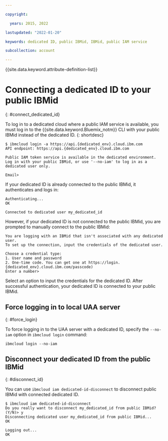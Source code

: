 ```yaml
---

copyright:

  years: 2015, 2022

lastupdated: "2022-01-20"

keywords: dedicated ID, public IBMid, IBMid, public IAM service

subcollection: account

---
```


{{site.data.keyword.attribute-definition-list}}

# Connecting a dedicated ID to your public IBMid
{: #connect_dedicated_id}

To log in to a dedicated cloud where a public IAM service is available, you must log in to the {{site.data.keyword.Bluemix_notm}} CLI with your public IBMid instead of the dedicated ID.
{: shortdesc}

```text
$ ibmcloud login -a https://api.{dedicated_env}.cloud.ibm.com
API endpoint: https://api.{dedicated_env}.cloud.ibm.com

Public IAM token service is available in the dedicated environment.
Log in with your public IBMid, or use '--no-iam' to log in as a dedicated user only.

Email>
```

If your dedicated ID is already connected to the public IBMid, it authenticates and logs in:

```text
Authenticating...
OK

Connected to dedicated user my_dedicated_id
```

However, if your dedicated ID is not connected to the public IBMid, you are prompted to manually connect to the public IBMid:

```text
You are logging with an IBMid that isn't associated with any dedicated user.
To set up the connection, input the credentials of the dedicated user.

Choose a credential type:
1. User name and password
2. One-time code. You can get one at https://login.{dedicated_env}.cloud.ibm.com/passcode)
Enter a number>
```

Select an option to input the credentials for the dedicated ID. After successful authentication, your dedicated ID is connected to your public IBMid.

## Force logging in to local UAA server
{: #force_login}

To force logging in to the UAA server with a dedicated ID, specify the `--no-iam` option in `ibmcloud login` command:

```text
ibmcloud login --no-iam
```

## Disconnect your dedicated ID from the public IBMid
{: #disconnect_id}

You can use `ibmcloud iam dedicated-id-disconnect` to disconnect public IBMid with connected dedicated ID.

```text
$ ibmcloud iam dedicated-id-disconnect
Do you really want to disconnect my_dedicated_id from public IBMid? (Y/N)> y
Disconnecting dedicated user my_dedicated_id from public IBMid...
OK

Logging out...
OK
```
